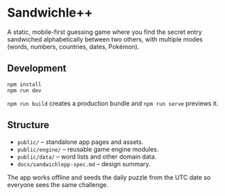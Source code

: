 # Sandwichle++

A static, mobile-first guessing game where you find the secret entry sandwiched alphabetically between two others, with multiple modes (words, numbers, countries, dates, Pokémon).

## Development

```
npm install
npm run dev
```

`npm run build` creates a production bundle and `npm run serve` previews it.

## Structure

- `public/` – standalone app pages and assets.
- `public/engine/` – reusable game engine modules.
- `public/data/` – word lists and other domain data.
- `docs/sandwichlepp-spec.md` – design summary.

The app works offline and seeds the daily puzzle from the UTC date so everyone sees the same challenge.
